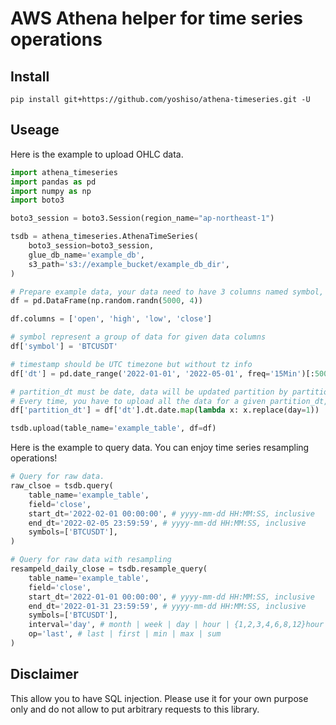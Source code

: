 # AWS Athena helper for time series operations

## Install

```
pip install git+https://github.com/yoshiso/athena-timeseries.git -U 
```

## Useage

Here is the example to upload OHLC data.

```py
import athena_timeseries
import pandas as pd
import numpy as np
import boto3

boto3_session = boto3.Session(region_name="ap-northeast-1")

tsdb = athena_timeseries.AthenaTimeSeries(
    boto3_session=boto3_session, 
    glue_db_name='example_db', 
    s3_path='s3://example_bucket/example_db_dir',
)

# Prepare example data, your data need to have 3 columns named symbol, dt, partition_dt
df = pd.DataFrame(np.random.randn(5000, 4))

df.columns = ['open', 'high', 'low', 'close']

# symbol represent a group of data for given data columns
df['symbol'] = 'BTCUSDT'

# timestamp should be UTC timezone but without tz info
df['dt'] = pd.date_range('2022-01-01', '2022-05-01', freq='15Min')[:5000]

# partition_dt must be date, data will be updated partition by partition with use of this column.
# Every time, you have to upload all the data for a given partition_dt, otherwise older will be gone.
df['partition_dt'] = df['dt'].dt.date.map(lambda x: x.replace(day=1))

tsdb.upload(table_name='example_table', df=df)
```

Here is the example to query data. You can enjoy time series resampling operations!

```py
# Query for raw data.
raw_clsoe = tsdb.query(
    table_name='example_table',
    field='close',
    start_dt='2022-02-01 00:00:00', # yyyy-mm-dd HH:MM:SS, inclusive
    end_dt='2022-02-05 23:59:59', # yyyy-mm-dd HH:MM:SS, inclusive
    symbols=['BTCUSDT'],
)

# Query for raw data with resampling
resampeld_daily_close = tsdb.resample_query(
    table_name='example_table',
    field='close',
    start_dt='2022-01-01 00:00:00', # yyyy-mm-dd HH:MM:SS, inclusive
    end_dt='2022-01-31 23:59:59', # yyyy-mm-dd HH:MM:SS, inclusive
    symbols=['BTCUSDT'],
    interval='day', # month | week | day | hour | {1,2,3,4,6,8,12}hour | minute | {5,15,30}minute
    op='last', # last | first | min | max | sum
)
```

## Disclaimer

This allow you to have SQL injection. Please use it for your own purpose only and do not allow to put arbitrary requests to this library.